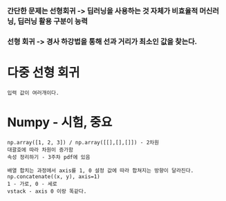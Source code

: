 ### 간단한 문제는 선형회귀 -> 딥러닝을 사용하는 것 자체가 비효율적 머신러닝, 딥러닝 활용 구분이 능력

### 선형 회귀 -> 경사 하강법을 통해 선과 거리가 최소인 값을 찾는다.

# 다중 선형 회귀
    입력 값이 여러개이다.

# Numpy - 시험, 중요
    np.array([1, 2, 3]) / np.array([[],[],[]]) - 2차원
    대괄호에 따라 차원이 증가함
    속성 정리하기 - 3주차 pdf에 있음

    배열 합치는 과정에서 axis를 1, 0 설정 값에 따라 합쳐지는 방향이 달라진다.
    np.concatenate((x, y), axis=1)
    1 - 가로, 0 - 세로
    vstack - axis 0 이랑 똑같다.